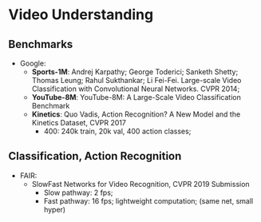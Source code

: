# Video Understanding

## Benchmarks
- Google:
	- **Sports-1M**: Andrej Karpathy; George Toderici; Sanketh Shetty; Thomas Leung; Rahul Sukthankar; Li Fei-Fei. Large-scale Video Classification with Convolutional Neural Networks. CVPR 2014;
	- **YouTube-8M**: YouTube-8M: A Large-Scale Video Classification Benchmark
	- **Kinetics**: Quo Vadis, Action Recognition? A New Model and the Kinetics Dataset, CVPR 2017
		- 400: 240k train, 20k val, 400 action classes;

## Classification, Action Recognition
- FAIR:
	- SlowFast Networks for Video Recognition, CVPR 2019 Submission
		- Slow pathway: 2 fps;
		- Fast pathway: 16 fps; lightweight computation; (same net, small hyper)